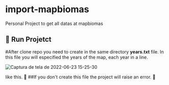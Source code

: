 # import-mapbiomas
Personal Project to get all datas at mapbiomas 

<h2> 🔨 Run Projetct </h2>

#After clone repo you need to create in the same directory <b>years.txt</b> file.
  In this file you will especified the years of the map, each year in a line.
  
![Captura de tela de 2022-06-23 15-25-30](https://user-images.githubusercontent.com/78693116/175368737-73271db0-ab0f-4987-ab25-557da10b73bb.png)
  
like this. 
🚫 ##If you don't create this file the project will raise an error. 🚫

  
